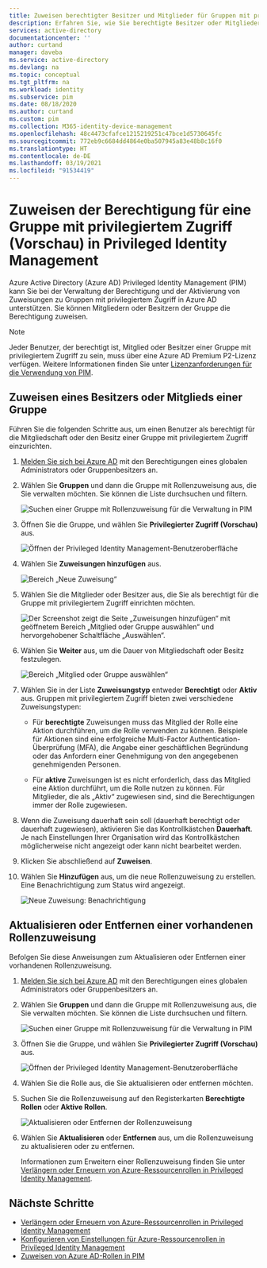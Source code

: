 ```yaml
---
title: Zuweisen berechtigter Besitzer und Mitglieder für Gruppen mit privilegiertem Zugriff – Azure Active Directory
description: Erfahren Sie, wie Sie berechtigte Besitzer oder Mitglieder einer Gruppe, der Rollen zugeordnet werden können, in Azure AD Privileged Identity Management (PIM) zuweisen.
services: active-directory
documentationcenter: ''
author: curtand
manager: daveba
ms.service: active-directory
ms.devlang: na
ms.topic: conceptual
ms.tgt_pltfrm: na
ms.workload: identity
ms.subservice: pim
ms.date: 08/18/2020
ms.author: curtand
ms.custom: pim
ms.collection: M365-identity-device-management
ms.openlocfilehash: 48c4473cfafce1215219251c47bce1d5730645fc
ms.sourcegitcommit: 772eb9c6684dd4864e0ba507945a83e48b8c16f0
ms.translationtype: HT
ms.contentlocale: de-DE
ms.lasthandoff: 03/19/2021
ms.locfileid: "91534419"
---
```

# <a name="assign-eligibility-for-a-privileged-access-group-preview-in-privileged-identity-management"></a>Zuweisen der Berechtigung für eine Gruppe mit privilegiertem Zugriff (Vorschau) in Privileged Identity Management

Azure Active Directory (Azure AD) Privileged Identity Management (PIM) kann Sie bei der Verwaltung der Berechtigung und der Aktivierung von Zuweisungen zu Gruppen mit privilegiertem Zugriff in Azure AD unterstützen. Sie können Mitgliedern oder Besitzern der Gruppe die Berechtigung zuweisen.

>[!NOTE]
>Jeder Benutzer, der berechtigt ist, Mitglied oder Besitzer einer Gruppe mit privilegiertem Zugriff zu sein, muss über eine Azure AD Premium P2-Lizenz verfügen. Weitere Informationen finden Sie unter [Lizenzanforderungen für die Verwendung von PIM](subscription-requirements.md).

## <a name="assign-an-owner-or-member-of-a-group"></a>Zuweisen eines Besitzers oder Mitglieds einer Gruppe

Führen Sie die folgenden Schritte aus, um einen Benutzer als berechtigt für die Mitgliedschaft oder den Besitz einer Gruppe mit privilegiertem Zugriff einzurichten.

1. [Melden Sie sich bei Azure AD](https://aad.portal.azure.com) mit den Berechtigungen eines globalen Administrators oder Gruppenbesitzers an.
1. Wählen Sie **Gruppen** und dann die Gruppe mit Rollenzuweisung aus, die Sie verwalten möchten. Sie können die Liste durchsuchen und filtern.

    ![Suchen einer Gruppe mit Rollenzuweisung für die Verwaltung in PIM](./media/groups-assign-member-owner/groups-list-in-azure-ad.png)

1. Öffnen Sie die Gruppe, und wählen Sie **Privilegierter Zugriff (Vorschau)** aus.

    ![Öffnen der Privileged Identity Management-Benutzeroberfläche](./media/groups-assign-member-owner/groups-discover-groups.png)

1. Wählen Sie **Zuweisungen hinzufügen** aus.

    ![Bereich „Neue Zuweisung“](./media/groups-assign-member-owner/groups-add-assignment.png)

1. Wählen Sie die Mitglieder oder Besitzer aus, die Sie als berechtigt für die Gruppe mit privilegiertem Zugriff einrichten möchten.

    ![Der Screenshot zeigt die Seite „Zuweisungen hinzufügen“ mit geöffnetem Bereich „Mitglied oder Gruppe auswählen“ und hervorgehobener Schaltfläche „Auswählen“.](./media/groups-assign-member-owner/add-assignments.png)

1. Wählen Sie **Weiter** aus, um die Dauer von Mitgliedschaft oder Besitz festzulegen.

    ![Bereich „Mitglied oder Gruppe auswählen“](./media/groups-assign-member-owner/assignment-duration.png)

1. Wählen Sie in der Liste **Zuweisungstyp** entweder **Berechtigt** oder **Aktiv** aus. Gruppen mit privilegiertem Zugriff bieten zwei verschiedene Zuweisungstypen:

    - Für **berechtigte** Zuweisungen muss das Mitglied der Rolle eine Aktion durchführen, um die Rolle verwenden zu können. Beispiele für Aktionen sind eine erfolgreiche Multi-Factor Authentication-Überprüfung (MFA), die Angabe einer geschäftlichen Begründung oder das Anfordern einer Genehmigung von den angegebenen genehmigenden Personen.

    - Für **aktive** Zuweisungen ist es nicht erforderlich, dass das Mitglied eine Aktion durchführt, um die Rolle nutzen zu können. Für Mitglieder, die als „Aktiv“ zugewiesen sind, sind die Berechtigungen immer der Rolle zugewiesen.

1. Wenn die Zuweisung dauerhaft sein soll (dauerhaft berechtigt oder dauerhaft zugewiesen), aktivieren Sie das Kontrollkästchen **Dauerhaft**. Je nach Einstellungen Ihrer Organisation wird das Kontrollkästchen möglicherweise nicht angezeigt oder kann nicht bearbeitet werden.

1. Klicken Sie abschließend auf **Zuweisen**.

1. Wählen Sie **Hinzufügen** aus, um die neue Rollenzuweisung zu erstellen. Eine Benachrichtigung zum Status wird angezeigt.

    ![Neue Zuweisung: Benachrichtigung](./media/groups-assign-member-owner/groups-assignment-notification.png)

## <a name="update-or-remove-an-existing-role-assignment"></a>Aktualisieren oder Entfernen einer vorhandenen Rollenzuweisung

Befolgen Sie diese Anweisungen zum Aktualisieren oder Entfernen einer vorhandenen Rollenzuweisung.

1. [Melden Sie sich bei Azure AD](https://aad.portal.azure.com) mit den Berechtigungen eines globalen Administrators oder Gruppenbesitzers an.
1. Wählen Sie **Gruppen** und dann die Gruppe mit Rollenzuweisung aus, die Sie verwalten möchten. Sie können die Liste durchsuchen und filtern.

    ![Suchen einer Gruppe mit Rollenzuweisung für die Verwaltung in PIM](./media/groups-assign-member-owner/groups-list-in-azure-ad.png)

1. Öffnen Sie die Gruppe, und wählen Sie **Privilegierter Zugriff (Vorschau)** aus.

    ![Öffnen der Privileged Identity Management-Benutzeroberfläche](./media/groups-assign-member-owner/groups-discover-groups.png)

1. Wählen Sie die Rolle aus, die Sie aktualisieren oder entfernen möchten.

1. Suchen Sie die Rollenzuweisung auf den Registerkarten **Berechtigte Rollen** oder **Aktive Rollen**.

    ![Aktualisieren oder Entfernen der Rollenzuweisung](./media/groups-assign-member-owner/groups-bring-under-management.png)

1. Wählen Sie **Aktualisieren** oder **Entfernen** aus, um die Rollenzuweisung zu aktualisieren oder zu entfernen.

    Informationen zum Erweitern einer Rollenzuweisung finden Sie unter [Verlängern oder Erneuern von Azure-Ressourcenrollen in Privileged Identity Management](pim-resource-roles-renew-extend.md).

## <a name="next-steps"></a>Nächste Schritte

- [Verlängern oder Erneuern von Azure-Ressourcenrollen in Privileged Identity Management](pim-resource-roles-renew-extend.md)
- [Konfigurieren von Einstellungen für Azure-Ressourcenrollen in Privileged Identity Management](pim-resource-roles-configure-role-settings.md)
- [Zuweisen von Azure AD-Rollen in PIM](pim-how-to-add-role-to-user.md)
